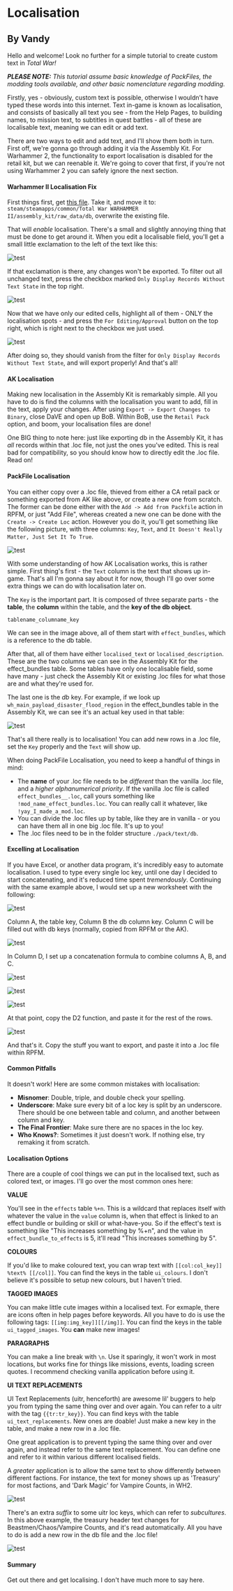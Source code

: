 # Localisation
## By Vandy

Hello and welcome! Look no further for a simple tutorial to create custom text in *Total War!*

***PLEASE NOTE:*** *This tutorial assume basic knowledge of PackFiles, the modding tools available, and other basic nomenclature regarding modding.*

Firstly, yes - obviously, custom text is possible, otherwise I wouldn’t have typed these words into this internet. Text in-game is known as localisation, and consists of basically all text you see - from the Help Pages, to building names, to mission text, to subtitles in quest battles - all of these are localisable text, meaning we can edit or add text.

There are two ways to edit and add text, and I'll show them both in turn. First off, we're gonna go through adding it via the Assembly Kit. For Warhammer 2, the functionality to export localisation is disabled for the retail kit, but we can reenable it. We're going to cover that first, if you're not using Warhammer 2 you can safely ignore the next section.

#### Warhammer II Localisation Fix

First things first, get [this file][loc_fix]. Take it, and move it to: `steam/steamapps/common/Total War WARHAMMER II/assembly_kit/raw_data/db`, overwrite the existing file.

That will *enable* localisation. There's a small and slightly annoying thing that must be done to get around it. When you edit a localisable field, you'll get a small little exclamation to the left of the text like this:

![test][img1]

If that exclamation is there, any changes won't be exported. To filter out all unchanged text, press the checkbox marked `Only Display Records Without Text State` in the top right.

![test][img2]

Now that we have only our edited cells, highlight all of them - ONLY the localisation spots - and press the `For Editing/Approval` button on the top right, which is right next to the checkbox we just used.

![test][img3]

After doing so, they should vanish from the filter for `Only Display Records Without Text State`, and will export properly! And that's all!

#### AK Localisation

Making new localisation in the Assembly Kit is remarkably simple. All you have to do is find the columns with the localisation you want to add, fill in the text, apply your changes. After using `Export -> Export Changes to Binary`, close DaVE and open up BoB. Within BoB, use the `Retail Pack` option, and boom, your localisation files are done!

One BIG thing to note here: just like exporting db in the Assembly Kit, it has *all* records within that .loc file, not just the ones you've edited. This is real bad for compatibility, so you should know how to directly edit the .loc file. Read on!

#### PackFile Localisation

You can either copy over a .loc file, thieved from either a CA retail pack or something exported from AK like above, or create a new one from scratch. The former can be done either with the `Add -> Add from Packfile` action in RPFM, or just "Add File", whereas created a new one can be done with the `Create -> Create Loc` action. However you do it, you'll get something like the following picture, with three columns: `Key`, `Text`, and `It Doesn't Really Matter, Just Set It To True`.

![test][img4]

With some understanding of how AK Localisation works, this is rather simple. First thing's first - the `Text` column is the text that shows up in-game. That's all I'm gonna say about it for now, though I'll go over some extra things we can do with localisation later on.

The `Key` is the important part. It is composed of three separate parts - the **table**, the **column** within the table, and the **key of the db object**.

`tablename_columname_key`

We can see in the image above, all of them start with `effect_bundles`, which is a reference to the db table.

After that, all of them have either `localised_text` or `localised_description`. These are the two columns we can see in the Assembly Kit for the effect_bundles table. Some tables have only one localisable field, some have many - just check the Assembly Kit or existing .loc files for what those are and what they're used for.

The last one is the *db* key. For example, if we look up `wh_main_payload_disaster_flood_region` in the effect_bundles table in the Assembly Kit, we can see it's an actual key used in that table:

![test][img5]

That's all there really is to localisation! You can add new rows in a .loc file, set the `Key` properly and the `Text` will show up.

When doing PackFile Localisation, you need to keep a handful of things in mind:

- The **name** of your .loc file needs to be *different* than the vanilla .loc file, and a *higher alphanumerical priority*. If the vanilla .loc file is called `effect_bundles__.loc`, call yours something like `!mod_name_effect_bundles.loc`. You can really call it whatever, like `!yay_I_made_a_mod.loc`.
- You can divide the .loc files up by table, like they are in vanilla - or you can have them all in one big .loc file. It's up to you!
- The .loc files need to be in the folder structure `./pack/text/db`.

#### Excelling at Localisation

If you have Excel, or another data program, it's incredibly easy to automate localisation. I used to type every single loc key, until one day I decided to start concatenating, and it's reduced time spent *tremendously*. Continuing with the same example above, I would set up a new worksheet with the following:

![test][img6]

Column A, the table key, Column B the db column key. Column C will be filled out with db keys (normally, copied from RPFM or the AK).

![test][img7]

In Column D, I set up a concatenation formula to combine columns A, B, and C.

![test][img8]

![test][img9]

![test][img10]

At that point, copy the D2 function, and paste it for the rest of the rows.

![test][img11]

And that's it. Copy the stuff you want to export, and paste it into a .loc file within RPFM.

#### Common Pitfalls

It doesn't work! Here are some common mistakes with localisation:

- **Misnomer**: Double, triple, and double check your spelling.
- **Underscore**: Make sure every bit of a loc key is split by an underscore. There should be one between table and column, and another between column and key.
- **The Final Frontier**: Make sure there are no spaces in the loc key.
- **Who Knows?**: Sometimes it just doesn't work. If nothing else, try remaking it from scratch.

#### Localisation Options

There are a couple of cool things we can put in the localised text, such as colored text, or images. I'll go over the most common ones here:

**__VALUE__**

You'll see in the `effects` table `%+n`. This is a wildcard that replaces itself with whatever the value in the `value` column is, when that effect is linked to an effect bundle or building or skill or what-have-you. So if the effect's text is something like "This increases something by %+n", and the value in `effect_bundle_to_effects` is 5, it'll read "This increases something by 5".

**__COLOURS__**

If you'd like to make coloured text, you can wrap text with `[[col:col_key]] %text% [[/col]]`. You can find the keys in the table `ui_colours`. I don't believe it's possible to setup new colours, but I haven't tried.

**__TAGGED IMAGES__**

You can make little cute images within a localised text. For exmaple, there are icons often in help pages before keywords. All you have to do is use the following tags: `[[img:img_key]][[/img]]`. You can find the keys in the table `ui_tagged_images`. You **can** make new images!

**__PARAGRAPHS__**

You can make a line break with `\n`. Use it sparingly, it won't work in most locations, but works fine for things like missions, events, loading screen quotes. I recommend checking vanilla application before using it.

**__UI TEXT REPLACEMENTS__**

UI Text Replacements (uitr, henceforth) are awesome lil' buggers to help you from typing the same thing over and over again. You can refer to a uitr with the tag `{{tr:tr_key}}`. You can find keys with the table `ui_text_replacements`. New ones are doable! Just make a new key in the table, and make a new row in a .loc file.

One great application is to prevent typing the same thing over and over again, and instead refer to the same text replacement. You can define one and refer to it within various different localised fields.

A *greater* application is to allow the same text to show differently between different factions. For instance, the text for money shows up as 'Treasury' for most factions, and 'Dark Magic' for Vampire Counts, in WH2.

![test][img12]

There's an extra *suffix* to some uitr loc keys, which can refer to *subcultures*. In this above example, the treasury header text changes for Beastmen/Chaos/Vampire Counts, and it's read automatically. All you have to do is add a new row in the db file and the .loc file!

![test][img13]

#### Summary

Get out there and get localising. I don't have much more to say here.


[loc_fix]: files/TExc_LocalisableFields.xml

[img1]: images/chapter_1_vandy_2/01.png
[img2]: images/chapter_1_vandy_2/02.png
[img3]: images/chapter_1_vandy_2/03.png
[img4]: images/chapter_1_vandy_2/04.png
[img5]: images/chapter_1_vandy_2/05.png
[img6]: images/chapter_1_vandy_2/06.png
[img7]: images/chapter_1_vandy_2/07.png
[img8]: images/chapter_1_vandy_2/08.png
[img9]: images/chapter_1_vandy_2/09.png
[img10]: images/chapter_1_vandy_2/10.png
[img11]: images/chapter_1_vandy_2/11.png
[img12]: images/chapter_1_vandy_2/12.png
[img13]: images/chapter_1_vandy_2/13.png


